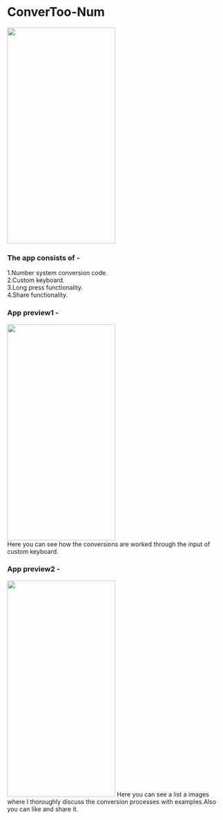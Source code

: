 # ConverToo-Num
<img src="https://user-images.githubusercontent.com/66179464/114353534-c5b99c80-9b8a-11eb-9692-0d7c7400b91e.jpeg" width="250" height="500" /></br>

### The app consists of -
  1.Number system conversion code.</br>
  2.Custom keyboard.</br>
  3.Long press functionality.</br>
  4.Share functionality.</br>
### App preview1 -
<img src="https://user-images.githubusercontent.com/66179464/114358711-d705a780-9b90-11eb-86e9-ed76b110fdd9.gif" width="250" height="500" /></br>
Here you can see how the conversions are worked through the input of custom keyboard.
### App preview2 -
<img src="https://user-images.githubusercontent.com/66179464/114359929-1680c380-9b92-11eb-918a-d3cf97aa7218.gif" width="250" height="500" />
Here you can see a list a images where I thoroughly discuss the conversion processes with examples.Also you can like and share it.
